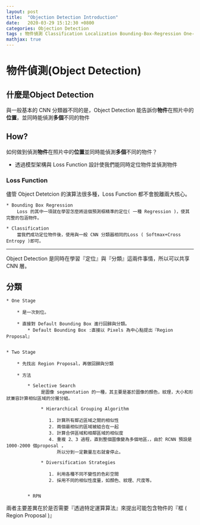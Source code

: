 ```yaml
---
layout: post
title:  "Objection Detection Introduction"
date:   2020-03-29 15:12:30 +0800
categories: Objection Detection
tags : 物件偵測 Classification Localization Bounding-Box-Regression One-Stage Two-Stage
mathjax: true
---
```


# 物件偵測(Object Detection)

## 什麼是Object Detection
與一般基本的 CNN 分類器不同的是，Object Detection 能告訴你**物件**在照片中的**位置**，並同時能偵測**多個**不同的物件

## How?
如何做到偵測**物件**在照片中的**位置**並同時能偵測**多個**不同的物件？
* 透過模型架構與 Loss Function 設計使我們能同時定位物件並偵測物件

### Loss Function
儘管 Object Detetcion 的演算法很多種，Loss Function 都不會脫離兩大核心。

	* Bounding Box Regression
		Loss 的其中一項就在學習怎麼將這個預測框精準的定位( 一種 Regression )，使其完整的包涵物件。
	
	* Classification
		當我們成功定位物件後，使用與一般 CNN 分類器相同的Loss ( Softmax+Cross Entropy )即可。

---		

Object Detection 是同時在學習『定位』與『分類』這兩件事情，所以可以共享 CNN 層。

## 分類

	* One Stage
		
		* 是一次到位。
		
		* 直接對 Default Bounding Box 進行回歸與分類。
			* Default Bounding Box :直接以 Pixels 為中心點提出『Region Proposal』
		
	
	* Two Stage 
		
		* 先找出 Region Proposal，再做回歸與分類
		
		* 方法
			
			* Selective Search 
				 是圖像 segmentation 的一種，其主要是基於圖像的顏色，紋理，大小和形狀兼容計算相似區域的分層分組。
				 
				 * Hierarchical Grouping Algorithm
				 
					1. 計算所有鄰近區域之間的相似性
					2. 兩個最相似的區域被組合在⼀起
					3. 計算合併區域和相鄰區域的相似度
					4. 重複 2、3 過程，直到整個圖像變為多個地區，，由於 RCNN 預設是 1000-2000 個proposal ，
					   所以分到一定數量左右就會停止。
				 
				 * Diversification Strategies
				 
					1. 利用各種不同不變性的色彩空間
					2. 採用不同的相似性度量，如顏色、紋理、尺度等。

					
			* RPN

	
兩者主要差異在於是否需要『透過特定運算算法』來提出可能包含物件的『框 ( Region Proposal )』